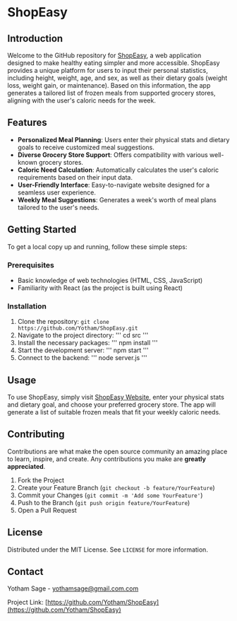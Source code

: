 # ShopEasy

## Introduction

Welcome to the GitHub repository for [ShopEasy](https://shop-ez.netlify.app/), a web application designed to make healthy eating simpler and more accessible. ShopEasy provides a unique platform for users to input their personal statistics, including height, weight, age, and sex, as well as their dietary goals (weight loss, weight gain, or maintenance). Based on this information, the app generates a tailored list of frozen meals from supported grocery stores, aligning with the user's caloric needs for the week.

## Features

- **Personalized Meal Planning**: Users enter their physical stats and dietary goals to receive customized meal suggestions.
- **Diverse Grocery Store Support**: Offers compatibility with various well-known grocery stores.
- **Caloric Need Calculation**: Automatically calculates the user's caloric requirements based on their input data.
- **User-Friendly Interface**: Easy-to-navigate website designed for a seamless user experience.
- **Weekly Meal Suggestions**: Generates a week's worth of meal plans tailored to the user's needs.

## Getting Started

To get a local copy up and running, follow these simple steps:

### Prerequisites

- Basic knowledge of web technologies (HTML, CSS, JavaScript)
- Familiarity with React (as the project is built using React)

### Installation

1. Clone the repository:
```git clone https://github.com/Yotham/ShopEasy.git```
3. Navigate to the project directory:
'''
cd src
'''
4. Install the necessary packages:
'''
npm install
'''
5. Start the development server:
'''
npm start
'''
6. Connect to the backend:
'''
node server.js
'''
## Usage

To use ShopEasy, simply visit [ShopEasy Website](https://shop-ez.netlify.app/), enter your physical stats and dietary goal, and choose your preferred grocery store. The app will generate a list of suitable frozen meals that fit your weekly caloric needs.

## Contributing

Contributions are what make the open source community an amazing place to learn, inspire, and create. Any contributions you make are **greatly appreciated**.

1. Fork the Project
2. Create your Feature Branch (`git checkout -b feature/YourFeature`)
3. Commit your Changes (`git commit -m 'Add some YourFeature'`)
4. Push to the Branch (`git push origin feature/YourFeature`)
5. Open a Pull Request

## License

Distributed under the MIT License. See `LICENSE` for more information.

## Contact

Yotham Sage - [yothamsage@gmail.com.com](mailto:yothamsage@gmail.com.com)

Project Link: [https://github.com/Yotham/ShopEasy](https://github.com/Yotham/ShopEasy)
